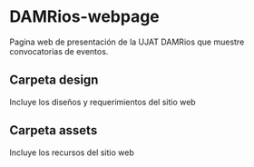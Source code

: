 # DAMRios-webpage
Pagina web de presentación de la UJAT DAMRios que muestre convocatorias de eventos.

## Carpeta design
Incluye los diseños y requerimientos del sitio web

## Carpeta assets
Incluye los recursos del sitio web